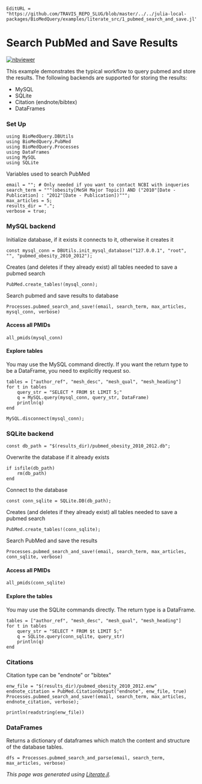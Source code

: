```@meta
EditURL = "https://github.com/TRAVIS_REPO_SLUG/blob/master/../../julia-local-packages/BioMedQuery/examples/literate_src/1_pubmed_search_and_save.jl"
```

# Search PubMed and Save Results

[![nbviewer](https://img.shields.io/badge/jupyter_notebook-nbviewer-orange.svg)](http://nbviewer.jupyter.org/github/bcbi/BioMedQuery.jl/tree/master/docs/src/notebooks/1_pubmed_search_and_save.ipynb)

This example demonstrates the typical workflow to query pubmed and store
the results. The following backends are supported for storing the results:
* MySQL
* SQLite
* Citation (endnote/bibtex)
* DataFrames

### Set Up

```@example 1_pubmed_search_and_save
using BioMedQuery.DBUtils
using BioMedQuery.PubMed
using BioMedQuery.Processes
using DataFrames
using MySQL
using SQLite
```

Variables used to search PubMed

```@example 1_pubmed_search_and_save
email = ""; # Only needed if you want to contact NCBI with inqueries
search_term = """(obesity[MeSH Major Topic]) AND ("2010"[Date - Publication] : "2012"[Date - Publication])""";
max_articles = 5;
results_dir = ".";
verbose = true;
```

### MySQL backend

Initialize database, if it exists it connects to it, otherwise it creates it

```@example 1_pubmed_search_and_save
const mysql_conn = DBUtils.init_mysql_database("127.0.0.1", "root", "", "pubmed_obesity_2010_2012");
```

Creates (and deletes if they already exist) all tables needed to save a pubmed search

```@example 1_pubmed_search_and_save
PubMed.create_tables!(mysql_conn);
```

Search pubmed and save results to database

```@example 1_pubmed_search_and_save
Processes.pubmed_search_and_save!(email, search_term, max_articles, mysql_conn, verbose)
```

#### Access all PMIDs

```@example 1_pubmed_search_and_save
all_pmids(mysql_conn)
```

#### Explore tables
You may use the MySQL command directly. If you want the return type to be a DataFrame, you need to explicitly request so.

```@example 1_pubmed_search_and_save
tables = ["author_ref", "mesh_desc", "mesh_qual", "mesh_heading"]
for t in tables
    query_str = "SELECT * FROM $t LIMIT 5;"
    q = MySQL.query(mysql_conn, query_str, DataFrame)
    println(q)
end
```

```@example 1_pubmed_search_and_save
MySQL.disconnect(mysql_conn);
```

### SQLite backend

```@example 1_pubmed_search_and_save
const db_path = "$(results_dir)/pubmed_obesity_2010_2012.db";
```

Overwrite the database if it already exists

```@example 1_pubmed_search_and_save
if isfile(db_path)
    rm(db_path)
end
```

Connect to the database

```@example 1_pubmed_search_and_save
const conn_sqlite = SQLite.DB(db_path);
```

Creates (and deletes if they already exist) all tables needed to save a pubmed search

```@example 1_pubmed_search_and_save
PubMed.create_tables!(conn_sqlite);
```

Search PubMed and save the results

```@example 1_pubmed_search_and_save
Processes.pubmed_search_and_save!(email, search_term, max_articles, conn_sqlite, verbose)
```

#### Access all PMIDs

```@example 1_pubmed_search_and_save
all_pmids(conn_sqlite)
```

#### Explore the tables
You may use the SQLite commands directly. The return type is a DataFrame.

```@example 1_pubmed_search_and_save
tables = ["author_ref", "mesh_desc", "mesh_qual", "mesh_heading"]
for t in tables
    query_str = "SELECT * FROM $t LIMIT 5;"
    q = SQLite.query(conn_sqlite, query_str)
    println(q)
end
```

### Citations
Citation type can be "endnote" or "bibtex"

```@example 1_pubmed_search_and_save
enw_file = "$(results_dir)/pubmed_obesity_2010_2012.enw"
endnote_citation = PubMed.CitationOutput("endnote", enw_file, true)
Processes.pubmed_search_and_save!(email, search_term, max_articles, endnote_citation, verbose);

println(readstring(enw_file))
```

### DataFrames
Returns a dictionary of dataframes which match the content and structure of the database tables.

```@example 1_pubmed_search_and_save
dfs = Processes.pubmed_search_and_parse(email, search_term, max_articles, verbose)
```

*This page was generated using [Literate.jl](https://github.com/fredrikekre/Literate.jl).*

